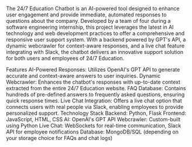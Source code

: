 The 24/7 Education Chatbot is an AI-powered tool designed to enhance user engagement and provide immediate, automated responses to questions about the company. Developed by a team of four during a software engineering internship, this project leverages the latest in AI technology and web development practices to offer a comprehensive and responsive user support system. With a backend powered by GPT's API, a dynamic webcrawler for context-aware responses, and a live chat feature integrating with Slack, the chatbot delivers an innovative support solution for both users and employees of 24/7 Education.

Features
AI-Powered Responses: Utilizes OpenAI's GPT API to generate accurate and context-aware answers to user inquiries.
Dynamic Webcrawler: Enhances the chatbot's responses with up-to-date context extracted from the entire 24/7 Education website.
FAQ Database: Contains hundreds of pre-defined answers to frequently asked questions, ensuring quick response times.
Live Chat Integration: Offers a live chat option that connects users with real people via Slack, enabling employees to provide personalized support.
Technology Stack
Backend: Python, Flask
Frontend: JavaScript, HTML, CSS
AI: OpenAI's GPT API
Webcrawler: Custom-built using Python
Live Chat: WebSockets for real-time communication, Slack API for employee notifications
Database: MongoDB/SQL (depending on your storage choice for FAQs and chat logs)
